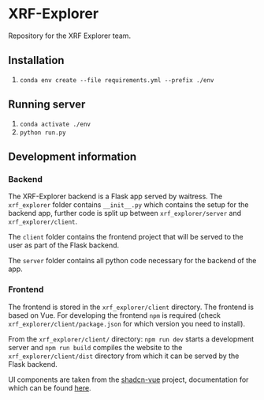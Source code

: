 # XRF-Explorer

Repository for the XRF Explorer team.

## Installation

1. `conda env create --file requirements.yml --prefix ./env`

## Running server

1. `conda activate ./env`
2. `python run.py`

## Development information

### Backend

The XRF-Explorer backend is a Flask app served by waitress. The `xrf_explorer` folder contains `__init__.py` which contains the setup for the backend app, further code is split up between `xrf_explorer/server` and `xrf_explorer/client`.

The `client` folder contains the frontend project that will be served to the user as part of the Flask backend.

The `server` folder contains all python code necessary for the backend of the app.

### Frontend

The frontend is stored in the `xrf_explorer/client` directory. The frontend is based on Vue. For developing the frontend `npm` is required (check `xrf_explorer/client/package.json` for which version you need to install).

From the `xrf_explorer/client/` directory: `npm run dev` starts a development server and `npm run build` compiles the website to the `xrf_explorer/client/dist` directory from which it can be served by the Flask backend.

UI components are taken from the [shadcn-vue](https://www.shadcn-vue.com) project, documentation for which can be found [here](https://www.shadcn-vue.com/docs).
